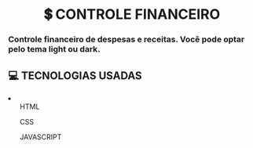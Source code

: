 <h1 align="center"> 💲 CONTROLE FINANCEIRO </h1>

<h3>Controle financeiro de despesas e receitas. Você pode optar pelo tema light ou dark. </h3>

<h2> 💻 TECNOLOGIAS USADAS </h2>
<li>
    <ul>HTML</ul>
    <ul>CSS</ul>
    <ul>JAVASCRIPT</ul>
</li>
